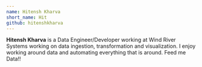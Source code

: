 ```yaml
---
name: Hitensh Kharva
short_name: Hit
github: hitenshkharva
---
```


**Hitensh Kharva** is a Data Engineer/Developer working at Wind River Systems working on data ingestion, transformation and visualization. I enjoy working around data and automating everything that is around. Feed me Data!!
